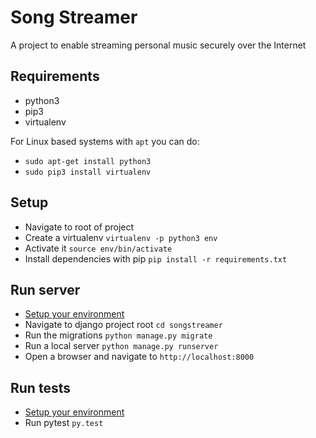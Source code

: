 # Song Streamer
A project to enable streaming personal music securely over the Internet

## Requirements
- python3
- pip3
- virtualenv

For Linux based systems with `apt` you can do:
- `sudo apt-get install python3`
- `sudo pip3 install virtualenv`

## Setup
- Navigate to root of project
- Create a virtualenv `virtualenv -p python3 env`
- Activate it `source env/bin/activate`
- Install dependencies with pip `pip install -r requirements.txt`

## Run server
- [Setup your environment](#setup)
- Navigate to django project root `cd songstreamer`
- Run the migrations `python manage.py migrate`
- Run a local server `python manage.py runserver`
- Open a browser and navigate to `http://localhost:8000`

## Run tests
- [Setup your environment](#setup)
- Run pytest `py.test`
